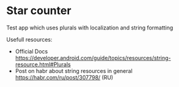 # Star counter
Test app which uses plurals with localization and string formatting

Usefull resources:

- Official Docs https://developer.android.com/guide/topics/resources/string-resource.html#Plurals
- Post on habr about string resources in general https://habr.com/ru/post/307798/ (RU)
